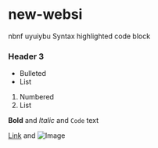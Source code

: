 # new-websi
nbnf uyuiybu
Syntax highlighted code block

### Header 3

- Bulleted
- List

1. Numbered
2. List

**Bold** and _Italic_ and `Code` text

[Link](url) and ![Image](src)
